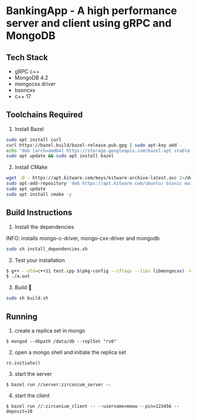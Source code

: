 # BankingApp - A high performance server and client using gRPC and MongoDB

## Tech Stack

- gRPC c++
- MongoDB 4.2
- mongocxx driver
- bsoncxx
- c++ 17

## Toolchains Required

1. Install Bazel

```bash
sudo apt install curl
curl https://bazel.build/bazel-release.pub.gpg | sudo apt-key add -
echo "deb [arch=amd64] https://storage.googleapis.com/bazel-apt stable jdk1.8" | sudo tee /etc/apt/sources.list.d/bazel.list
sudo apt update && sudo apt install bazel
```

2. Install CMake

```bash
wget -O - https://apt.kitware.com/keys/kitware-archive-latest.asc 2>/dev/null | sudo apt-key add -
sudo apt-add-repository 'deb https://apt.kitware.com/ubuntu/ bionic main'
sudo apt update
sudo apt install cmake -y
```

## Build Instructions

1. Install the dependencies

INFO: installs mongo-c-driver, mongo-cxx-driver and mongodb

```bash
sudo sh install_dependencies.sh
```

2. Test your installation

```bash
$ g++ --std=c++11 test.cpp $(pkg-config --cflags --libs libmongocxx) -Wl,-rpath,/usr/local/lib
$ ./a.out
```

3. Build 🚀

```bash
sudo sh build.sh
```

## Running

1. create a replica set in mongo

```shell
$ mongod --dbpath /data/db --replSet "rs0"
```

2. open a mongo shell and initiate the replica set
```
rs.initiate()
```

3. start the server
```shell
$ bazel run //server:zirconium_server --       
```


4. start the client

```shell
$ bazel run //:zirconium_client -- --username=meow --pin=123456 --deposit=10
```
